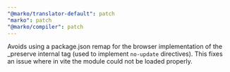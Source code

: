 ```yaml
---
"@marko/translator-default": patch
"marko": patch
"@marko/compiler": patch
---
```


Avoids using a package.json remap for the browser implementation of the \_preserve internal tag (used to implement `no-update` directives). This fixes an issue where in vite the module could not be loaded properly.
